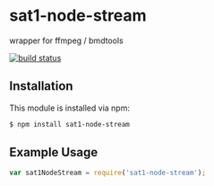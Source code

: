 # sat1-node-stream

wrapper for ffmpeg / bmdtools

[![build status](https://secure.travis-ci.org//sat1-node-stream.png)](http://travis-ci.org//sat1-node-stream)

## Installation

This module is installed via npm:

``` bash
$ npm install sat1-node-stream
```

## Example Usage

``` js
var sat1NodeStream = require('sat1-node-stream');
```
